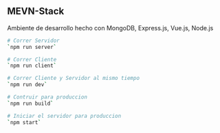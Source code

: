 ## MEVN-Stack
Ambiente de desarrollo hecho con MongoDB, Express.js, Vue.js, Node.js

```bash
# Correr Servidor
`npm run server`

# Correr Cliente
`npm run client`

# Correr Cliente y Servidor al mismo tiempo
`npm run dev`

# Contruir para produccion
`npm run build`

# Iniciar el servidor para produccion
`npm start`
```